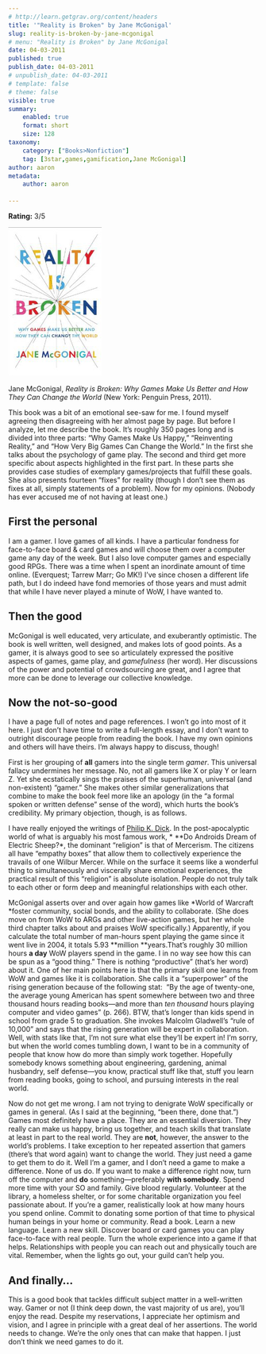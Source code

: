 ```yaml
---
# http://learn.getgrav.org/content/headers
title: '"Reality is Broken" by Jane McGonigal'
slug: reality-is-broken-by-jane-mcgonigal
# menu: "Reality is Broken" by Jane McGonigal
date: 04-03-2011
published: true
publish_date: 04-03-2011
# unpublish_date: 04-03-2011
# template: false
# theme: false
visible: true
summary:
    enabled: true
    format: short
    size: 128
taxonomy:
    category: ["Books>Nonfiction"]
    tag: [3star,games,gamification,Jane McGonigal]
author: aaron
metadata:
    author: aaron

---
```


**Rating:** 3/5

![](cover3.jpg "Reality is Broken")

Jane McGonigal, *Reality is Broken: Why Games Make Us Better and How They Can Change the World* (New York: Penguin Press, 2011).

This book was a bit of an emotional see-saw for me. I found myself agreeing then disagreeing with her almost page by page. But before I analyze, let me describe the book. It’s roughly 350 pages long and is divided into three parts: “Why Games Make Us Happy,” “Reinventing Reality,” and “How Very Big Games Can Change the World.” In the first she talks about the psychology of game play. The second and third get more specific about aspects highlighted in the first part. In these parts she provides case studies of exemplary games/projects that fulfill these goals. She also presents fourteen “fixes” for reality (though I don’t see them as fixes at all, simply statements of a problem). Now for my opinions. (Nobody has ever accused me of not having at least one.)

## First the personal

I am a gamer. I love games of all kinds. I have a particular fondness for face-to-face board & card games and will choose them over a computer game any day of the week. But I also love computer games and especially good RPGs. There was a time when I spent an inordinate amount of time online. (Everquest; Tarrew Marr; Go MK!) I’ve since chosen a different life path, but I do indeed have fond memories of those years and must admit that while I have never played a minute of WoW, I have wanted to.

## Then the good

McGonigal is well educated, very articulate, and exuberantly optimistic. The book is well written, well designed, and makes lots of good points. As a gamer, it is always good to see so articulately expressed the positive aspects of games, game play, and *gamefulness* (her word). Her discussions of the power and potential of crowdsourcing are great, and I agree that more can be done to leverage our collective knowledge.

## Now the not-so-good

I have a page full of notes and page references. I won’t go into most of it here. I just don’t have time to write a full-length essay, and I don’t want to outright discourage people from reading the book. I have my own opinions and others will have theirs. I’m always happy to discuss, though!

First is her grouping of **all** gamers into the single term *gamer*. This universal fallacy undermines her message. No, not all gamers like X or play Y or learn Z. Yet she ecstatically sings the praises of the superhuman, universal (and non-existent) “gamer.” She makes other similar generalizations that combine to make the book feel more like an apology (in the “a formal spoken or written defense” sense of the word), which hurts the book’s credibility. My primary objection, though, is as follows.

I have really enjoyed the writings of [Philip K. Dick](http://en.wikipedia.org/wiki/Philip_K._Dick). In the post-apocalyptic world of what is arguably his most famous work, * **Do Androids Dream of Electric Sheep?*, the dominant “religion” is that of Mercerism. The citizens all have “empathy boxes” that allow them to collectively experience the travails of one Wilbur Mercer. While on the surface it seems like a wonderful thing to simultaneously and viscerally share emotional experiences, the practical result of this “religion” is absolute isolation. People do not truly talk to each other or form deep and meaningful relationships with each other.

McGonigal asserts over and over again how games like *World of Warcraft *foster community, social bonds, and the ability to collaborate. (She does move on from WoW to ARGs and other live-action games, but her whole third chapter talks about and praises WoW specifically.) Apparently, if you calculate the total number of man-hours spent playing the game since it went live in 2004, it totals 5.93 **million **years.That’s roughly 30 million hours **a day** WoW players spend in the game. I in no way see how this can be spun as a “good thing.” There is nothing “productive” (that’s her word) about it. One of her main points here is that the primary skill one learns from WoW and games like it is collaboration. She calls it a “superpower” of the rising generation because of the following stat:  “By the age of twenty-one, the average young American has spent somewhere between two and three thousand hours reading books—and more than *ten thousand* hours playing computer and video games” (p. 266). BTW, that’s longer than kids spend in school from grade 5 to graduation. She invokes Malcolm Gladwell’s “rule of 10,000” and says that the rising generation will be expert in collaboration. Well, with stats like that, I’m not sure what else they’ll be expert in! I’m sorry, but when the world comes tumbling down, I want to be in a community of people that know how do more than simply work together. Hopefully somebody knows something about engineering, gardening, animal husbandry, self defense—you know, practical stuff like that, stuff you learn from reading books, going to school, and pursuing interests in the real world.

Now do not get me wrong. I am not trying to denigrate WoW specifically or games in general. (As I said at the beginning, “been there, done that.”) Games most definitely have a place. They are an essential diversion. They really can make us happy, bring us together, and teach skills that translate at least in part to the real world. They are **not**, however, the answer to the world’s problems. I take exception to her repeated assertion that gamers (there’s that word again) want to change the world. They just need a game to get them to do it. Well I’m a gamer, and I don’t need a game to make a difference. None of us do. If you want to make a difference right now, turn off the computer and **do** something—preferably **with somebody**. Spend more time with your SO and family. Give blood regularly. Volunteer at the library, a homeless shelter, or for some charitable organization you feel passionate about. If you’re a gamer, realistically look at how many hours you spend online. Commit to donating some portion of that time to physical human beings in your home or community. Read a book. Learn a new language. Learn a new skill. Discover board or card games you can play face-to-face with real people. Turn the whole experience into a game if that helps. Relationships with people you can reach out and physically touch are vital. Remember, when the lights go out, your guild can’t help you.

## And finally…

This is a good book that tackles difficult subject matter in a well-written way. Gamer or not (I think deep down, the vast majority of us are), you’ll enjoy the read. Despite my reservations, I appreciate her optimism and vision, and I agree in principle with a great deal of her assertions. The world needs to change. We’re the only ones that can make that happen. I just don’t think we need games to do it.

